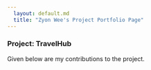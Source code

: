 ```yaml
---
  layout: default.md
  title: "Zyon Wee's Project Portfolio Page"
---
```


### Project: TravelHub

Given below are my contributions to the project.